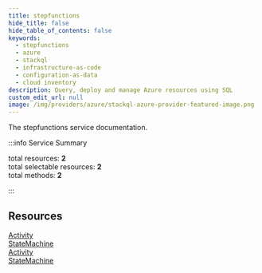 ```yaml
---
title: stepfunctions
hide_title: false
hide_table_of_contents: false
keywords:
  - stepfunctions
  - azure
  - stackql
  - infrastructure-as-code
  - configuration-as-data
  - cloud inventory
description: Query, deploy and manage Azure resources using SQL
custom_edit_url: null
image: /img/providers/azure/stackql-azure-provider-featured-image.png
---
```


The stepfunctions service documentation.

:::info Service Summary

<div class="row">
<div class="providerDocColumn">
<span>total resources:&nbsp;<b>2</b></span><br />
<span>total selectable resources:&nbsp;<b>2</b></span><br />
<span>total methods:&nbsp;<b>2</b></span><br />
</div>
</div>

:::

## Resources
<div class="row">
<div class="providerDocColumn">
<a href="/providers/azure/stepfunctions/Activity/">Activity</a><br />
<a href="/providers/azure/stepfunctions/StateMachine/">StateMachine</a>
</div>
<div class="providerDocColumn">
<a href="/providers/azure/stepfunctions/Activity/">Activity</a><br />
<a href="/providers/azure/stepfunctions/StateMachine/">StateMachine</a>
</div>
</div>